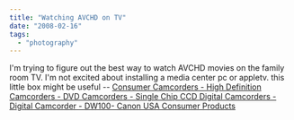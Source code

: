 ```yaml
---
title: "Watching AVCHD on TV"
date: "2008-02-16"
tags: 
  - "photography"
---
```


I'm trying to figure out the best way to watch AVCHD movies on the family room TV. I'm not excited about installing a media center pc or appletv. this little box might be useful -- [Consumer Camcorders - High Definition Camcorders - DVD Camcorders - Single Chip CCD Digital Camcorders - Digital Camcorder - DW100- Canon USA Consumer Products](http://www.usa.canon.com/consumer/controller?act=ModelInfoAct&fcategoryid=2544&modelid=16177#ModelDetailAct "Consumer Camcorders - High Definition Camcorders - DVD Camcorders - Single Chip CCD Digital Camcorders - Digital Camcorder - DW100- Canon USA Consumer Products")
